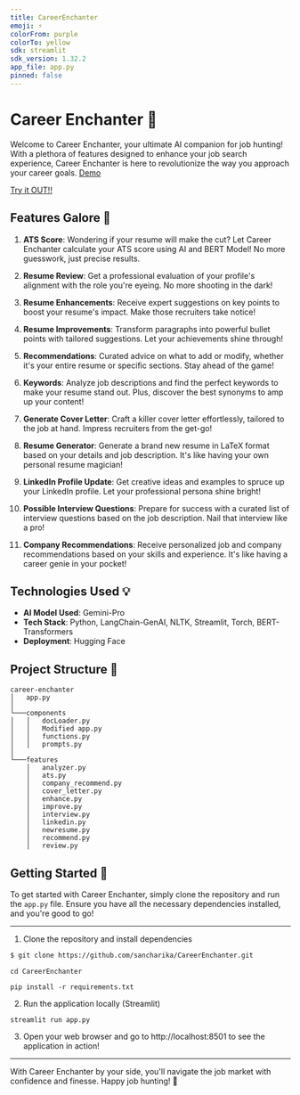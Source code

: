 ```yaml
---
title: CareerEnchanter
emoji: ⚡
colorFrom: purple
colorTo: yellow
sdk: streamlit
sdk_version: 1.32.2
app_file: app.py
pinned: false
---
```


# Career Enchanter 🚀

Welcome to Career Enchanter, your ultimate AI companion for job hunting! With a plethora of features designed to enhance your job search experience, Career Enchanter is here to revolutionize the way you approach your career goals. [Demo](https://www.linkedin.com/posts/sancharika-debnath_careerenchanter-airevolution-dreamjobjourney-activity-7178672574225084416-9xSC)

[Try it OUT!!](https://huggingface.co/spaces/sancharikadebnath/CareerEnchanter)

## Features Galore 🎉

1. **ATS Score**: Wondering if your resume will make the cut? Let Career Enchanter calculate your ATS score using AI and BERT Model! No more guesswork, just precise results.

2. **Resume Review**: Get a professional evaluation of your profile's alignment with the role you're eyeing. No more shooting in the dark!

3. **Resume Enhancements**: Receive expert suggestions on key points to boost your resume's impact. Make those recruiters take notice!

4. **Resume Improvements**: Transform paragraphs into powerful bullet points with tailored suggestions. Let your achievements shine through!

5. **Recommendations**: Curated advice on what to add or modify, whether it's your entire resume or specific sections. Stay ahead of the game!

6. **Keywords**: Analyze job descriptions and find the perfect keywords to make your resume stand out. Plus, discover the best synonyms to amp up your content!

7. **Generate Cover Letter**: Craft a killer cover letter effortlessly, tailored to the job at hand. Impress recruiters from the get-go!

8. **Resume Generator**: Generate a brand new resume in LaTeX format based on your details and job description. It's like having your own personal resume magician!

9. **LinkedIn Profile Update**: Get creative ideas and examples to spruce up your LinkedIn profile. Let your professional persona shine bright!

10. **Possible Interview Questions**: Prepare for success with a curated list of interview questions based on the job description. Nail that interview like a pro!

11. **Company Recommendations**: Receive personalized job and company recommendations based on your skills and experience. It's like having a career genie in your pocket!

## Technologies Used 💡

- **AI Model Used**: Gemini-Pro
- **Tech Stack**: Python, LangChain-GenAI, NLTK, Streamlit, Torch, BERT-Transformers
- **Deployment**: Hugging Face

## Project Structure 🌟

```
career-enchanter
│   app.py
│
└───components
│   │   docLoader.py
│   │   Modified app.py
│   │   functions.py
│   │   prompts.py
│   
└───features
    │   analyzer.py
    │   ats.py
    │   company_recommend.py
    │   cover_letter.py
    │   enhance.py
    │   improve.py
    │   interview.py
    │   linkedin.py
    │   newresume.py
    │   recommend.py
    │   review.py
```

## Getting Started 🚀

To get started with Career Enchanter, simply clone the repository and run the `app.py` file. Ensure you have all the necessary dependencies installed, and you're good to go!

---
1. Clone the repository and install dependencies
```bash
$ git clone https://github.com/sancharika/CareerEnchanter.git
```
```
cd CareerEnchanter
```
```
pip install -r requirements.txt
```
2. Run the application locally (Streamlit)
```
streamlit run app.py
```
3. Open your web browser and go to http://localhost:8501 to see the application in action!

---

With Career Enchanter by your side, you'll navigate the job market with confidence and finesse. Happy job hunting! 🌟
